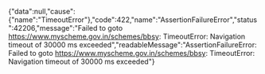 {"data":null,"cause":{"name":"TimeoutError"},"code":422,"name":"AssertionFailureError","status":42206,"message":"Failed to goto https://www.myscheme.gov.in/schemes/bbsy: TimeoutError: Navigation timeout of 30000 ms exceeded","readableMessage":"AssertionFailureError: Failed to goto https://www.myscheme.gov.in/schemes/bbsy: TimeoutError: Navigation timeout of 30000 ms exceeded"}